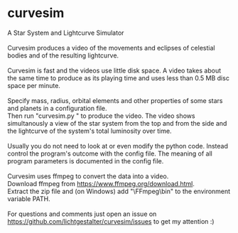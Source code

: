 # curvesim
A Star System and Lightcurve Simulator<br>
<br>
Curvesim produces a video of the movements and eclipses of celestial bodies and of the resulting lightcurve.<br>
<br>
Curvesim is fast and the videos use little disk space. A video takes about the same time to produce as its playing time and uses less than 0.5 MB disc space per minute.<br>
<br>
Specify mass, radius, orbital elements and other properties of some stars and planets in a configuration file.<br>
Then run "curvesim.py <configfilename>" to produce the video.
The video shows simultanously a view of the star system from the top and from the side and
the lightcurve of the system's total luminosity over time.<br>
<br>
Usually you do not need to look at or even modify the python code. Instead control the program's
outcome with the config file. The meaning of all program parameters is documented in the config file.<br>
<br>
Curvesim uses ffmpeg to convert the data into a video. <br> 
Download ffmpeg from https://www.ffmpeg.org/download.html. <br>
Extract the zip file and (on Windows) add "<yourdriveandpath>\FFmpeg\bin" to the environment variable PATH.<br>
<br>
For questions and comments just open an issue on https://github.com/lichtgestalter/curvesim/issues to get my attention :)<br>
